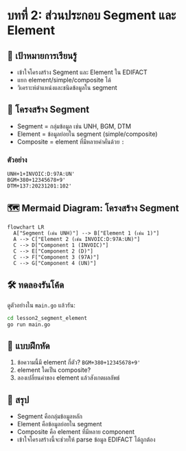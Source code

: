 # บทที่ 2: ส่วนประกอบ Segment และ Element

## 🎯 เป้าหมายการเรียนรู้
- เข้าใจโครงสร้าง Segment และ Element ใน EDIFACT
- แยก element/simple/composite ได้
- วิเคราะห์ตำแหน่งและชนิดข้อมูลใน segment

## 🧩 โครงสร้าง Segment
- Segment = กลุ่มข้อมูล เช่น UNH, BGM, DTM
- Element = ข้อมูลย่อยใน segment (simple/composite)
- Composite = element ที่มีหลายค่าคั่นด้วย `:`

### ตัวอย่าง
```
UNH+1+INVOIC:D:97A:UN'
BGM+380+12345678+9'
DTM+137:20231201:102'
```

## 🗺️ Mermaid Diagram: โครงสร้าง Segment
```mermaid
flowchart LR
  A["Segment (เช่น UNH)"] --> B["Element 1 (เช่น 1)"]
  A --> C["Element 2 (เช่น INVOIC:D:97A:UN)"]
  C --> D["Component 1 (INVOIC)"]
  C --> E["Component 2 (D)"]
  C --> F["Component 3 (97A)"]
  C --> G["Component 4 (UN)"]
```

## 🛠️ ทดลองรันโค้ด
ดูตัวอย่างใน `main.go` แล้วรัน:
```bash
cd lesson2_segment_element
go run main.go
```

## 📝 แบบฝึกหัด
1. ข้อความนี้มี element กี่ตัว? `BGM+380+12345678+9'`
2. element ใดเป็น composite?
3. ลองเปลี่ยนค่าของ element แล้วสังเกตผลลัพธ์

## 🔑 สรุป
- Segment คือกลุ่มข้อมูลหลัก
- Element คือข้อมูลย่อยใน segment
- Composite คือ element ที่มีหลาย component
- เข้าใจโครงสร้างนี้จะช่วยให้ parse ข้อมูล EDIFACT ได้ถูกต้อง 